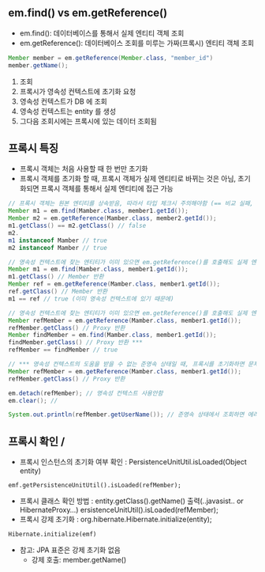 ## em.find() vs em.getReference() 
- em.find(): 데이터베이스를 통해서 실제 엔티티 객체 조회
- em.getReference(): 데이터베이스 조회를 미루는 가짜(프록시) 엔티티 객체 조회

```java
Member member = em.getReference(Member.class, "member_id")
member.getName();
```

1. 조회
2. 프록시가 영속성 컨텍스트에 초기화 요청
3. 영속성 컨텍스트가 DB 에 조회
4. 영속성 컨텍스트는 entity 를 생성 
5. 그다음 조회시에는 프록시에 있는 데이터 조회됨

## 프록시 특징
- 프록시 객체는 처음 사용할 때 한 번만 초기화
- 프록시 객체를 초기화 할 때, 프록시 객체가 실제 엔티티로 바뀌는 것은 아님, 초기화되면 프록시 객체를 통해서 실제 엔티티에 접근 가능
```java
// 프록시 객체는 원본 엔티티를 상속받음, 따라서 타입 체크시 주의해야함 (== 비교 실패, 대신 instance of 사용) 
Member m1 = em.find(Mamber.class, member1.getId());
Member m2 = em.getReference(Mamber.class, member2.getId());
m1.getClass() == m2.getClass() // false
m2.
m1 instanceof Mamber // true
m2 instanceof Mamber // true
```
```java
// 영속성 컨텍스트에 찾는 엔티티가 이미 있으면 em.getReference()를 호출해도 실제 엔티티 반환
Member m1 = em.find(Mamber.class, member1.getId());
m1.getClass() // Member 반환
Member ref = em.getReference(Mamber.class, member1.getId());
ref.getClass() // Member 반환
m1 == ref // true (이미 영속성 컨텍스트에 있기 때문에)
```
```java
// 영속성 컨텍스트에 찾는 엔티티가 이미 있으면 em.getReference()를 호출해도 실제 엔티티 반환
Member refMember = em.getReference(Mamber.class, member1.getId());
refMember.getClass() // Proxy 반환
Member findMember = em.find(Mamber.class, member1.getId());
findMember.getClass() // Proxy 반환 *** 
refMember == findMember // true
```
```java
// *** 영속성 컨텍스트의 도움을 받을 수 없는 준영속 상태일 때, 프록시를 초기화하면 문제 발생 (하이버네이트는 org.hibernate.LazyInitializationException 예외를 터트림)
Member refMember = em.getReference(Mamber.class, member1.getId());
refMember.getClass() // Proxy 반환

em.detach(refMember); // 영속성 컨텍스트 사용안함
em.clear(); // 

System.out.println(refMember.getUserName()); // 준영속 상태에서 조회하면 에러
```

## 프록시 확인 / 
- 프록시 인스턴스의 초기화 여부 확인 : PersistenceUnitUtil.isLoaded(Object entity) 
```
emf.getPersistenceUnitUtil().isLoaded(refMember);
```
- 프록시 클래스 확인 방법 : entity.getClass().getName() 출력(..javasist.. or HibernateProxy…) 
ersistenceUnitUtil().isLoaded(refMember);
- 프록시 강제 초기화 : org.hibernate.Hibernate.initialize(entity); 
```
Hibernate.initialize(emf)
```
- 참고: JPA 표준은 강제 초기화 없음 
    - 강제 호출: member.getName()

